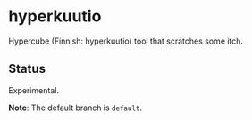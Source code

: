 # hyperkuutio

Hypercube (Finnish: hyperkuutio) tool that scratches some itch.


## Status

Experimental.

**Note**: The default branch is `default`.
